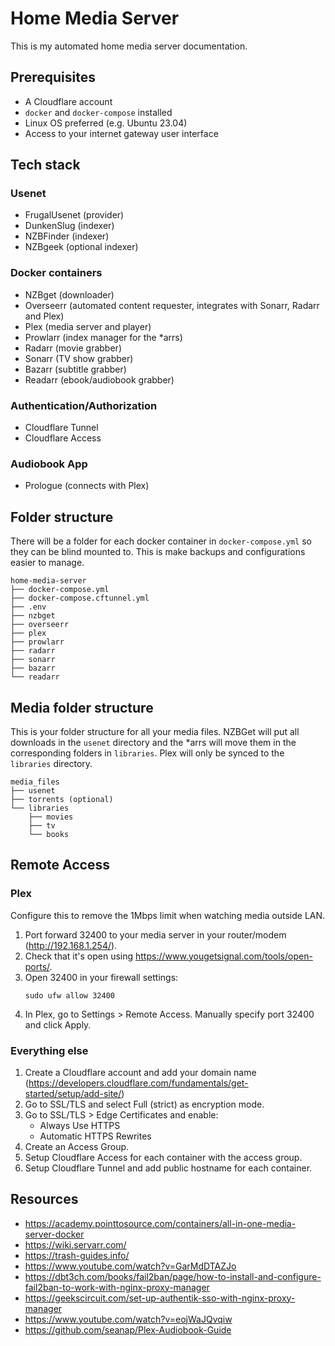 # Home Media Server

This is my automated home media server documentation.

## Prerequisites
- A Cloudflare account
- `docker` and `docker-compose` installed
- Linux OS preferred (e.g. Ubuntu 23.04)
- Access to your internet gateway user interface

## Tech stack

### Usenet
- FrugalUsenet (provider)
- DunkenSlug (indexer)
- NZBFinder (indexer)
- NZBgeek (optional indexer)

### Docker containers
- NZBget (downloader)
- Overseerr (automated content requester, integrates with Sonarr, Radarr and Plex)
- Plex (media server and player)
- Prowlarr (index manager for the *arrs)
- Radarr (movie grabber)
- Sonarr (TV show grabber)
- Bazarr (subtitle grabber)
- Readarr (ebook/audiobook grabber)

### Authentication/Authorization
- Cloudflare Tunnel
- Cloudflare Access

### Audiobook App
- Prologue (connects with Plex)

## Folder structure
There will be a folder for each docker container in `docker-compose.yml` so they can be blind mounted to. This is make backups and configurations easier to manage. 
```
home-media-server
├── docker-compose.yml
├── docker-compose.cftunnel.yml
├── .env
├── nzbget
├── overseerr
├── plex
├── prowlarr
├── radarr
├── sonarr
├── bazarr
└── readarr
```

## Media folder structure 
This is your folder structure for all your media files. NZBGet will put all downloads in the `usenet` directory and the *arrs will move them in the corresponding folders in `libraries`. Plex will only be synced to the `libraries` directory.
```
media_files
├── usenet
├── torrents (optional)
└── libraries
	├── movies
	├── tv
	└── books
```

## Remote Access 
### Plex
Configure this to remove the 1Mbps limit when watching media outside LAN.
1. Port forward 32400 to your media server in your router/modem (http://192.168.1.254/).
1. Check that it's open using https://www.yougetsignal.com/tools/open-ports/.
1. Open 32400 in your firewall settings:
    ```
    sudo ufw allow 32400
    ```
1. In Plex, go to Settings > Remote Access. Manually specify port 32400 and click Apply.

### Everything else
1. Create a Cloudflare account and add your domain name (https://developers.cloudflare.com/fundamentals/get-started/setup/add-site/)
1. Go to SSL/TLS and select Full (strict) as encryption mode. 
1. Go to SSL/TLS > Edge Certificates and enable:
    - Always Use HTTPS
    - Automatic HTTPS Rewrites
1. Create an Access Group.
1. Setup Cloudflare Access for each container with the access group.
1. Setup Cloudflare Tunnel and add public hostname for each container.


## Resources
- https://academy.pointtosource.com/containers/all-in-one-media-server-docker
- https://wiki.servarr.com/
- https://trash-guides.info/
- https://www.youtube.com/watch?v=GarMdDTAZJo
- https://dbt3ch.com/books/fail2ban/page/how-to-install-and-configure-fail2ban-to-work-with-nginx-proxy-manager
- https://geekscircuit.com/set-up-authentik-sso-with-nginx-proxy-manager
- https://www.youtube.com/watch?v=eojWaJQvqiw
- https://github.com/seanap/Plex-Audiobook-Guide
